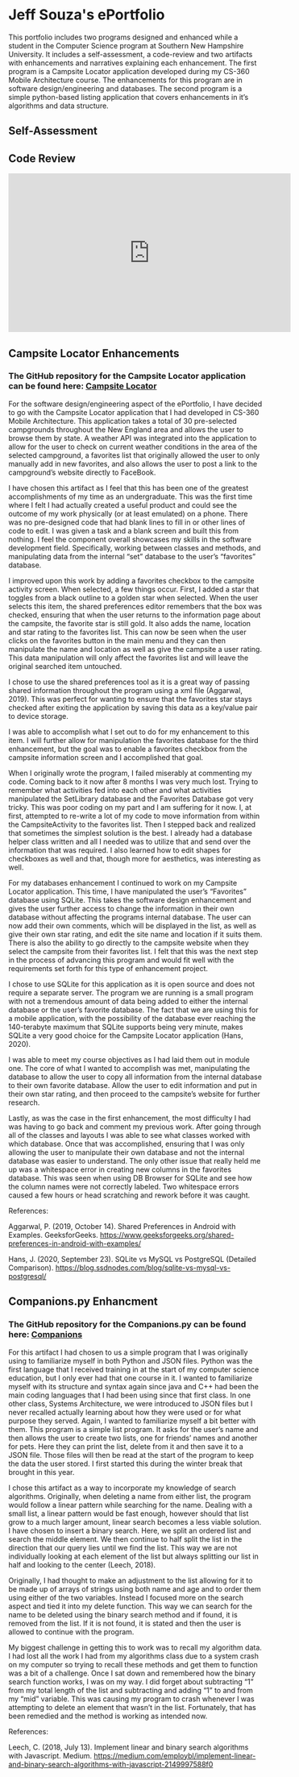 # Jeff Souza's ePortfolio

This portfolio includes two programs designed and enhanced while a student in the Computer Science program at Southern New Hampshire University.  It includes a self-assessment, a code-review and two artifacts with enhancements and narratives explaining each enhancement.  The first program is a Campsite Locator application developed during my CS-360 Mobile Architecture course.  The enhancements for this program are in software design/engineering and databases.  The second program is a simple python-based listing application that covers enhancements in it’s algorithms and data structure.

## Self-Assessment

## Code Review

<iframe width="560" height="315" src="https://www.youtube.com/embed/aqCf2m3RZMs" frameborder="0" allow="accelerometer; autoplay; clipboard-write; encrypted-media; gyroscope; picture-in-picture" allowfullscreen></iframe>

## Campsite Locator Enhancements

### The GitHub repository for the Campsite Locator application can be found here: [Campsite Locator](https://github.com/listen2speak/CampsiteLocator)

For the software design/engineering aspect of the ePortfolio, I have decided to go with the Campsite Locator application that I had developed in CS-360 Mobile Architecture.  This application takes a total of 30 pre-selected campgrounds throughout the New England area and allows the user to browse them by state.  A weather API was integrated into the application to allow for the user to check on current weather conditions in the area of the selected campground, a favorites list that originally allowed the user to only manually add in new favorites, and also allows the user to post a link to the campground’s website directly to FaceBook.  

I have chosen this artifact as I feel that this has been one of the greatest accomplishments of my time as an undergraduate.  This was the first time where I felt I had actually created a useful product and could see the outcome of my work physically (or at least emulated) on a phone.  There was no pre-designed code that had blank lines to fill in or other lines of code to edit.  I was given a task and a blank screen and built this from nothing.  I feel the component overall showcases my skills in the software development field.  Specifically, working between classes and methods, and manipulating data from the internal “set” database to the user’s “favorites” database.  

I improved upon this work by adding a favorites checkbox to the campsite activity screen.  When selected, a few things occur.  First, I added a star that toggles from a black outline to a golden star when selected.  When the user selects this item, the shared preferences editor remembers that the box was checked, ensuring that when the user returns to the information page about the campsite, the favorite star is still gold.  It also adds the name, location and star rating to the favorites list.  This can now be seen when the user clicks on the favorites button in the main menu and they can then manipulate the name and location as well as give the campsite a user rating.  This data manipulation will only affect the favorites list and will leave the original searched item untouched.  

I chose to use the shared preferences tool as it is a great way of passing shared information throughout the program using a xml file (Aggarwal, 2019).  This was perfect for wanting to ensure that the favorites star stays checked after exiting the application by saving this data as a key/value pair to device storage.  

I was able to accomplish what I set out to do for my enhancement to this item.  I will further allow for manipulation the favorites database for the third enhancement, but the goal was to enable a favorites checkbox from the campsite information screen and I accomplished that goal.  

When I originally wrote the program, I failed miserably at commenting my code.  Coming back to it now after 8 months I was very much lost.  Trying to remember what activities fed into each other and what activities manipulated the SetLibrary database and the Favorites Database got very tricky.  This was poor coding on my part and I am suffering for it now.  I, at first, attempted to re-write a lot of my code to move information from within the CampsiteActivity to the favorites list.  Then I stepped back and realized that sometimes the simplest solution is the best.  I already had a database helper class written and all I needed was to utilize that and send over the information that was required.  I also learned how to edit shapes for checkboxes as well and that, though more for aesthetics, was interesting as well.

For my databases enhancement I continued to work on my Campsite Locator application. This time, I have manipulated the user’s “Favorites” database using SQLite.  This takes the software design enhancement and gives the user further access to change the information in their own database without affecting the programs internal database.  The user can now add their own comments, which will be displayed in the list, as well as give their own star rating, and edit the site name and location if it suits them.  There is also the ability to go directly to the campsite website when they select the campsite from their favorites list.  I felt that this was the next step in the process of advancing this program and would fit well with the requirements set forth for this type of enhancement project.
	
I chose to use SQLite for this application as it is open source and does not require a separate server.  The program we are running is a small program with not a tremendous amount of data being added to either the internal database or the user’s favorite database.   The fact that we are using this for a mobile application, with the possibility of the database ever reaching the 140-terabyte maximum that SQLite supports being very minute, makes SQLite a very good choice for the Campsite Locator application (Hans, 2020).  

I was able to meet my course objectives as I had laid them out in module one.  The core of what I wanted to accomplish was met, manipulating the database to allow the user to copy all information from the internal database to their own favorite database.  Allow the user to edit information and put in their own star rating, and then proceed to the campsite’s website for further research.  

Lastly, as was the case in the first enhancement, the most difficulty I had was having to go back and comment my previous work.  After going through all of the classes and layouts I was able to see what classes worked with which database.  Once that was accomplished, ensuring that I was only allowing the user to manipulate their own database and not the internal database was easier to understand.  The only other issue that really held me up was a whitespace error in creating new columns in the favorites database.  This was seen when using DB Browser for SQLite and see how the column names were not correctly labeled.  Two whitespace errors caused a few hours or head scratching and rework before it was caught. 

References:

Aggarwal, P. (2019, October 14). Shared Preferences in Android with Examples. GeeksforGeeks. https://www.geeksforgeeks.org/shared-preferences-in-android-with-examples/

Hans, J. (2020, September 23). SQLite vs MySQL vs PostgreSQL (Detailed Comparison). https://blog.ssdnodes.com/blog/sqlite-vs-mysql-vs-postgresql/

## Companions.py Enhancment

### The GitHub repository for the Companions.py can be found here: [Companions](https://github.com/listen2speak/Companions)

For this artifact I had chosen to us a simple program that I was originally using to familiarize myself in both Python and JSON files.  Python was the first language that I received training in at the start of my computer science education, but I only ever had that one course in it.  I wanted to familiarize myself with its structure and syntax again since java and C++ had been the main coding languages that I had been using since that first class.  In one other class, Systems Architecture, we were introduced to JSON files but I never recalled actually learning about how they were used or for what purpose they served.  Again, I wanted to familiarize myself a bit better with them.  This program is a simple list program.  It asks for the user’s name and then allows the user to create two lists, one for friends’ names and another for pets.  Here they can print the list, delete from it and then save it to a JSON file.  Those files will then be read at the start of the program to keep the data the user stored.  I first started this during the winter break that brought in this year.  
	
I chose this artifact as a way to incorporate my knowledge of search algorithms.  Originally, when deleting a name from either list, the program would follow a linear pattern while searching for the name. Dealing with a small list, a linear pattern would be fast enough, however should that list grow to a much larger amount, linear search becomes a less viable solution.  I have chosen to insert a binary search.  Here, we split an ordered list and search the middle element.  We then continue to half split the list in the direction that our query lies until we find the list.  This way we are not individually looking at each element of the list but always splitting our list in half and looking to the center (Leech, 2018).

Originally, I had thought to make an adjustment to the list allowing for it to be made up of arrays of strings using both name and age and to order them using either of the two variables.  Instead I focused more on the search aspect and tied it into my delete function.  This way we can search for the name to be deleted using the binary search method and if found, it is removed from the list.  If it is not found, it is stated and then the user is allowed to continue with the program.  

My biggest challenge in getting this to work was to recall my algorithm data.  I had lost all the work I had from my algorithms class due to a system crash on my computer so trying to recall these methods and get them to function was a bit of a challenge.  Once I sat down and remembered how the binary search function works, I was on my way.  I did forget about subtracting “1” from my total length of the list and subtracting and adding “1” to and from my “mid” variable.  This was causing my program to crash whenever I was attempting to delete an element that wasn’t in the list.  Fortunately, that has been remedied and the method is working as intended now.  

References:

Leech, C. (2018, July 13). Implement linear and binary search algorithms with Javascript. Medium. https://medium.com/employbl/implement-linear-and-binary-search-algorithms-with-javascript-2149997588f0
